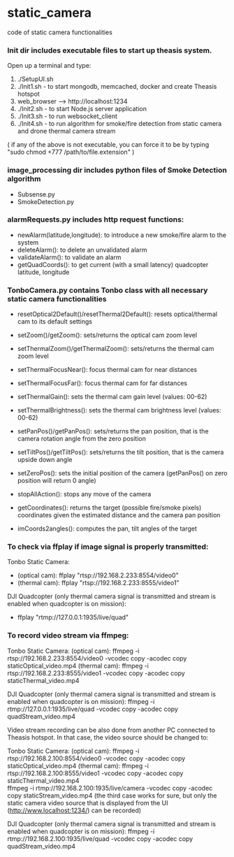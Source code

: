 # static_camera
code of static camera functionalities

### Init dir includes executable files to start up theasis system.
Open up a terminal and type:

1) ./SetupUI.sh
2) ./Init1.sh - to start mongodb, memcached, docker and create Theasis hotspot
3) web_browser --> http://localhost:1234
4) ./Init2.sh - to start Node.js server application
5) ./Init3.sh - to run websocket_client
6) ./Init4.sh - to run algorithm for smoke/fire detection from static camera and drone thermal camera stream

( if any of the above is not executable, you can force it to be by typing "sudo chmod +777 /path/to/file.extension" )

### image_processing dir includes python files of Smoke Detection algorithm

- Subsense.py
- SmokeDetection.py

### alarmRequests.py includes http request functions:

- newAlarm(latitude,longitude): to introduce a new smoke/fire alarm to the system 
- deleteAlarm(): to delete an unvalidated alarm 
- validateAlarm(): to validate an alarm 
- getQuadCoords(): to get current (with a small latency) quadcopter latitude, longitude 

### TonboCamera.py contains Tonbo class with all necessary static camera functionalities

- resetOptical2Default()/resetThermal2Default(): resets optical/thermal cam to its default settings

- setZoom()/getZoom(): sets/returns the optical cam zoom level 
- setThermalZoom()/getThermalZoom(): sets/returns the thermal cam zoom level 
- setThermalFocusNear(): focus thermal cam for near distances
- setThermalFocusFar(): focus thermal cam for far distances
- setThermalGain(): sets the thermal cam gain level (values: 00-62) 
- setThermalBrightness(): sets the thermal cam brightness level (values: 00-62) 
- setPanPos()/getPanPos(): sets/returns the pan position, that is the camera rotation angle from the zero position
- setTiltPos()/getTiltPos(): sets/returns the tilt position, that is the camera upside down angle 
- setZeroPos(): sets the initial position of the camera (getPanPos() on zero position will return 0 angle)
- stopAllAction(): stops any move of the camera
- getCoordinates(): returns the target (possible fire/smoke pixels) coordinates given the estimated distance and the camera pan position
- imCoords2angles(): computes the pan, tilt angles of the target 

### To check via ffplay if image signal is properly transmitted:

 Tonbo Static Camera:
  - (optical cam): ffplay "rtsp://192.168.2.233:8554/video0"
  - (thermal cam): ffplay "rtsp://192.168.2.233:8555/video1"

 DJI Quadcopter (only thermal camera signal is transmitted and stream is enabled when quadcopter is on mission):
  - ffplay "rtmp://127.0.0.1:1935/live/quad" 
  
### To record video stream via ffmpeg:
 Tonbo Static Camera:
    (optical cam): ffmpeg -i rtsp://192.168.2.233:8554/video0 -vcodec copy -acodec copy staticOptical_video.mp4
    (thermal cam): ffmpeg -i rtsp://192.168.2.233:8555/video1 -vcodec copy -acodec copy staticThermal_video.mp4   
  
 DJI Quadcopter (only thermal camera signal is transmitted and stream is enabled when quadcopter is on mission):
    ffmpeg -i rtmp://127.0.0.1:1935/live/quad -vcodec copy -acodec copy quadStream_video.mp4
 
 Video stream recording can be also done from another PC connected to Theasis hotspot. In that case, the video source should be changed to:
 
  Tonbo Static Camera:
    (optical cam): ffmpeg -i rtsp://192.168.2.100:8554/video0 -vcodec copy -acodec copy staticOptical_video.mp4
    (thermal cam): ffmpeg -i rtsp://192.168.2.100:8555/video1 -vcodec copy -acodec copy staticThermal_video.mp4   
    ffmpeg -i rtmp://192.168.2.100:1935/live/camera -vcodec copy -acodec copy staticStream_video.mp4
    (the third case works for sure, but only the static camera video source that is displayed from the UI (http://www.localhost:1234/) can be recorded)
  
  DJI Quadcopter (only thermal camera signal is transmitted and stream is enabled when quadcopter is on mission):
    ffmpeg -i rtmp://192.168.2.100:1935/live/quad -vcodec copy -acodec copy quadStream_video.mp4
    
